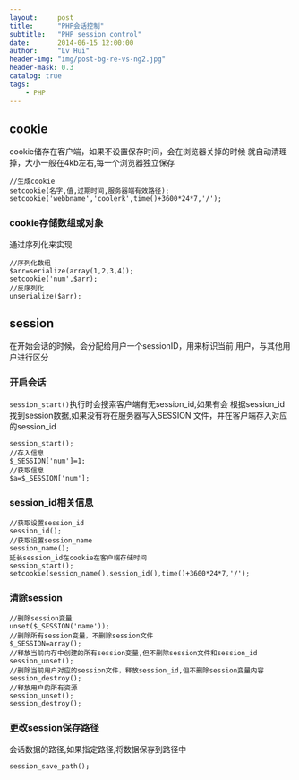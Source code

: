 ```yaml
---
layout:     post
title:      "PHP会话控制"
subtitle:   "PHP session control"
date:       2014-06-15 12:00:00
author:     "Lv Hui"
header-img: "img/post-bg-re-vs-ng2.jpg"
header-mask: 0.3
catalog: true
tags:
    - PHP
---
```


## cookie

cookie储存在客户端，如果不设置保存时间，会在浏览器关掉的时候
就自动清理掉，大小一般在4kb左右,每一个浏览器独立保存

```
//生成cookie
setcookie(名字,值,过期时间,服务器端有效路径);
setcookie('webbname','coolerk',time()+3600*24*7,'/');
```

### cookie存储数组或对象

通过序列化来实现

```
//序列化数组
$arr=serialize(array(1,2,3,4));
setcookie('num',$arr);
//反序列化
unserialize($arr);

```

## session

在开始会话的时候，会分配给用户一个sessionID，用来标识当前
用户，与其他用户进行区分

### 开启会话

`session_start()`执行时会搜索客户端有无session_id,如果有会
根据session_id找到session数据,如果没有将在服务器写入SESSION
文件，并在客户端存入对应的session_id

```
session_start();
//存入信息
$_SESSION['num']=1;
//获取信息
$a=$_SESSION['num'];
```

### session_id相关信息

```
//获取设置session_id
session_id();
//获取设置session_name
session_name();
延长session_id在cookie在客户端存储时间
session_start();
setcookie(session_name(),session_id(),time()+3600*24*7,'/');
```

### 清除session

```
//删除session变量
unset($_SESSION('name'));
//删除所有session变量，不删除session文件
$_SESSION=array();
//释放当前内存中创建的所有session变量,但不删除session文件和session_id
session_unset();
//删除当前用户对应的session文件，释放session_id,但不删除session变量内容
session_destroy();
//释放用户的所有资源
session_unset();
session_destroy();
```

### 更改session保存路径

会话数据的路径,如果指定路径,将数据保存到路径中

```
session_save_path();
```

